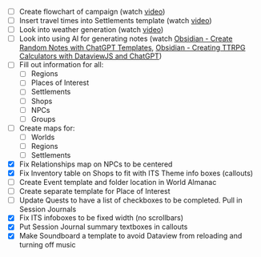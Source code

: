 - [ ] Create flowchart of campaign (watch [video]())
- [ ] Insert travel times into Settlements template (watch [video](https://www.youtube.com/watch?v=X6AT9G0uV-Y&t=1805s))
- [ ] Look into weather generation (watch [video](https://www.youtube.com/watch?v=mDSHjLJyyTs&t=222s))
- [ ] Look into using AI for generating notes (watch [Obsidian - Create Random Notes with ChatGPT Templates](https://www.youtube.com/watch?v=X9tlAZC6DSU&t=111s), [Obsidian - Creating TTRPG Calculators with DataviewJS and ChatGPT](https://www.youtube.com/watch?v=LgljhGhNWCA))
- [ ] Fill out information for all:
	- [ ] Regions
	- [ ] Places of Interest
	- [ ] Settlements
	- [ ] Shops
	- [ ] NPCs
	- [ ] Groups
- [ ] Create maps for:
	- [ ] Worlds
	- [ ] Regions
	- [ ] Settlements
- [x] Fix Relationships map on NPCs to be centered
- [x] Fix Inventory table on Shops to fit with ITS Theme info boxes (callouts)
- [ ] Create Event template and folder location in World Almanac
- [ ] Create separate template for Place of Interest
- [ ] Update Quests to have a list of checkboxes to be completed. Pull in Session Journals
- [x] Fix ITS infoboxes to be fixed width (no scrollbars)
- [x] Put Session Journal summary textboxes in callouts
- [x] Make Soundboard a template to avoid Dataview from reloading and turning off music